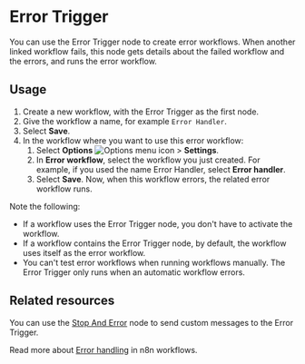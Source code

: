 # Error Trigger

You can use the Error Trigger node to create error workflows. When another linked workflow fails, this node gets details about the failed workflow and the errors, and runs the error workflow.

## Usage

1. Create a new workflow, with the Error Trigger as the first node. 
2. Give the workflow a name, for example `Error Handler`. 
3. Select **Save**.
4. In the workflow where you want to use this error workflow:
	1. Select **Options** <span class="inline-image">![Options menu icon](/_images/common-icons/three-dot-options-menu.png)</span> > **Settings**.
	2. In **Error workflow**, select the workflow you just created. For example, if you used the name Error Handler, select **Error handler**.
	3. Select **Save**.
	Now, when this workflow errors, the related error workflow runs.


Note the following:

* If a workflow uses the Error Trigger node, you don't have to activate the workflow.
* If a workflow contains the Error Trigger node, by default, the workflow uses itself as the error workflow.
* You can't test error workflows when running workflows manually. The Error Trigger only runs when an automatic workflow errors.

## Related resources

You can use the [Stop And Error](/integrations/builtin/core-nodes/n8n-nodes-base.stopanderror/) node to send custom messages to the Error Trigger.

Read more about [Error handling](/flow-logic/error-handling/) in n8n workflows.
